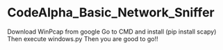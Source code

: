 # CodeAlpha_Basic_Network_Sniffer
Download WinPcap from google
Go to CMD and install (pip install scapy)
Then execute windows.py
Then you are good to go!!
